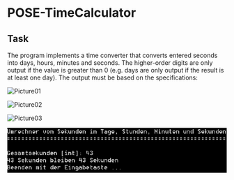 # POSE-TimeCalculator

## Task 

The program implements a time converter that converts entered seconds into
days, hours, minutes and seconds. The higher-order digits are only output if
the value is greater than 0 (e.g. days are only output if the result is at
least one day).
The output must be based on the specifications:

![Picture01](./01.png)

![Picture02](./02.png)

![Picture03](./03.png)

![Picture04](./04.png)

